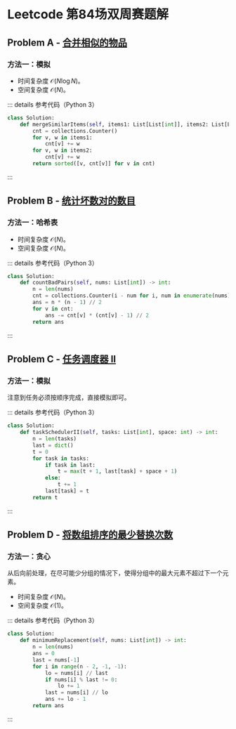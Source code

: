 # Leetcode 第84场双周赛题解

## Problem A - [合并相似的物品](https://leetcode.cn/problems/merge-similar-items/)

### 方法一：模拟

- 时间复杂度 $\mathcal{O}(N\log N)$。
- 空间复杂度 $\mathcal{O}(N)$。

::: details 参考代码（Python 3）

```python
class Solution:
    def mergeSimilarItems(self, items1: List[List[int]], items2: List[List[int]]) -> List[List[int]]:
        cnt = collections.Counter()
        for v, w in items1:
            cnt[v] += w
        for v, w in items2:
            cnt[v] += w
        return sorted([v, cnt[v]] for v in cnt)
```

:::

## Problem B - [统计坏数对的数目](https://leetcode.cn/problems/count-number-of-bad-pairs/)

### 方法一：哈希表

- 时间复杂度 $\mathcal{O}(N)$。
- 空间复杂度 $\mathcal{O}(N)$。

::: details 参考代码（Python 3）

```python
class Solution:
    def countBadPairs(self, nums: List[int]) -> int:
        n = len(nums)
        cnt = collections.Counter(i - num for i, num in enumerate(nums))
        ans = n * (n - 1) // 2
        for v in cnt:
            ans -= cnt[v] * (cnt[v] - 1) // 2
        return ans
```

:::

## Problem C - [任务调度器 II](https://leetcode.cn/problems/task-scheduler-ii/)

### 方法一：模拟

注意到任务必须按顺序完成，直接模拟即可。

::: details 参考代码（Python 3）

```python
class Solution:
    def taskSchedulerII(self, tasks: List[int], space: int) -> int:
        n = len(tasks)
        last = dict()
        t = 0
        for task in tasks:
            if task in last:
                t = max(t + 1, last[task] + space + 1)
            else:
                t += 1
            last[task] = t
        return t
```

:::


## Problem D - [将数组排序的最少替换次数](https://leetcode.cn/problems/minimum-replacements-to-sort-the-array/)

### 方法一：贪心

从后向前处理，在尽可能少分组的情况下，使得分组中的最大元素不超过下一个元素。

- 时间复杂度 $\mathcal{O}(N)$。
- 空间复杂度 $\mathcal{O}(1)$。

::: details 参考代码（Python 3）

```python
class Solution:
    def minimumReplacement(self, nums: List[int]) -> int:
        n = len(nums)
        ans = 0
        last = nums[-1]
        for i in range(n - 2, -1, -1):
            lo = nums[i] // last
            if nums[i] % last != 0:
                lo += 1
            last = nums[i] // lo
            ans += lo - 1
        return ans
```

:::

<Utterances />
